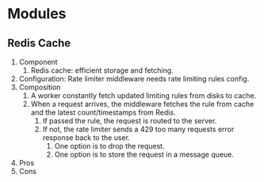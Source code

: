 # Modules

## Redis Cache

1. Component
   1. Redis cache: efficient storage and fetching.
2. Configuration: Rate limiter middleware needs rate limiting rules config.
3. Composition
   1. A worker constantly fetch updated limiting rules from disks to cache.
   2. When a request arrives, the middleware fetches the rule from cache and the latest count/timestamps from Redis.
      1. If passed the rule, the request is routed to the server.
      2. If not, the rate limiter sends a 429 too many requests error response back to the user.
         1. One option is to drop the request.
         2. One option is to store the request in a message queue.
4. Pros
5. Cons

